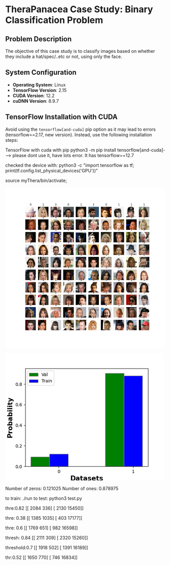 # TheraPanacea Case Study: Binary Classification Problem

## Problem Description
The objective of this case study is to classify images based on whether they include a hat/spec/..etc or not, using only the face. 

## System Configuration
- **Operating System**: Linux
- **TensorFlow Version**: 2.15
- **CUDA Version**: 12.2
- **cuDNN Version**: 8.9.7

## TensorFlow Installation with CUDA
Avoid using the `tensorflow[and-cuda]` pip option as it may lead to errors (tensorflow==2.17, new version). Instead, use the following installation steps:




TensorFlow with cuda with pip
python3 -m pip install tensorflow[and-cuda]---> please dont use it, have lots error. It has tensorflow==12.7


checked the device with: python3 -c "import tensorflow as tf; print(tf.config.list_physical_devices('GPU'))"

source myThera/bin/activate;


![alt text](pictures/data_image.png)

![alt text](pictures/data_dist.png)

Number of zeros: 0.121025
Number of ones: 0.878975

to train: ./run 
to test: python3 test.py


thre:0.82
[[ 2084   336]
 [ 2130 15450]]

thre: 0.38
 [[ 1385  1035]
 [  403 17177]]

thre: 0.6
[[ 1769   651]
 [  982 16598]]

thresh: 0.84
[[ 2111   309]
 [ 2320 15260]]

threshold:0.7
[[ 1918   502]
 [ 1391 16189]]

 thr:0.52
 [[ 1650   770]
 [  746 16834]]